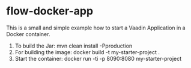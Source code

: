 # flow-docker-app

This is a small and simple example how to start a Vaadin Application in a Docker container.

1. To build the Jar: mvn clean install -Pproduction
2. For building the image: docker build -t my-starter-project . 
3. Start the container: docker run -ti -p 8090:8080 my-starter-project
